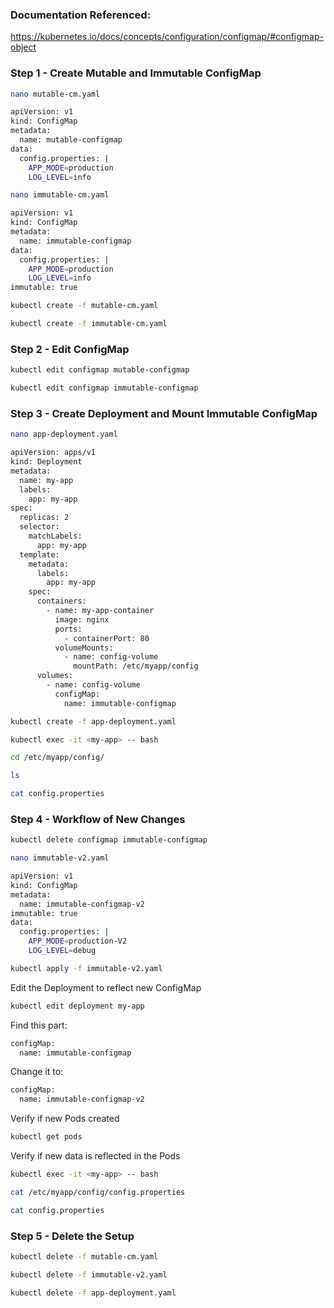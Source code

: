 ### Documentation Referenced:

https://kubernetes.io/docs/concepts/configuration/configmap/#configmap-object

### Step 1 - Create Mutable and Immutable ConfigMap
```sh
nano mutable-cm.yaml
```
```sh
apiVersion: v1
kind: ConfigMap
metadata:
  name: mutable-configmap
data:
  config.properties: |
    APP_MODE=production
    LOG_LEVEL=info
```
```sh
nano immutable-cm.yaml
```
```sh
apiVersion: v1
kind: ConfigMap
metadata:
  name: immutable-configmap
data:
  config.properties: |
    APP_MODE=production
    LOG_LEVEL=info
immutable: true
```

```sh
kubectl create -f mutable-cm.yaml

kubectl create -f immutable-cm.yaml
```

### Step 2 - Edit ConfigMap
```sh
kubectl edit configmap mutable-configmap

kubectl edit configmap immutable-configmap
```

### Step 3 - Create Deployment and Mount Immutable ConfigMap
```sh
nano app-deployment.yaml
```
```sh
apiVersion: apps/v1
kind: Deployment
metadata:
  name: my-app
  labels:
    app: my-app
spec:
  replicas: 2
  selector:
    matchLabels:
      app: my-app
  template:
    metadata:
      labels:
        app: my-app
    spec:
      containers:
        - name: my-app-container
          image: nginx
          ports:
            - containerPort: 80
          volumeMounts:
            - name: config-volume
              mountPath: /etc/myapp/config
      volumes:
        - name: config-volume
          configMap:
            name: immutable-configmap
```
```sh
kubectl create -f app-deployment.yaml

kubectl exec -it <my-app> -- bash

cd /etc/myapp/config/

ls

cat config.properties
```

### Step 4 - Workflow of New Changes

```sh
kubectl delete configmap immutable-configmap
```
```sh
nano immutable-v2.yaml
```
```sh
apiVersion: v1
kind: ConfigMap
metadata:
  name: immutable-configmap-v2
immutable: true
data:
  config.properties: |
    APP_MODE=production-V2
    LOG_LEVEL=debug
```
```sh
kubectl apply -f immutable-v2.yaml
```
Edit the Deployment to reflect new ConfigMap
```sh
kubectl edit deployment my-app
```
Find this part:
```sh
configMap:
  name: immutable-configmap
```
Change it to:
```sh
configMap:
  name: immutable-configmap-v2
```

Verify if new Pods created
```sh
kubectl get pods
```

Verify if new data is reflected in the Pods

```sh
kubectl exec -it <my-app> -- bash

cat /etc/myapp/config/config.properties

cat config.properties
```

### Step 5 - Delete the Setup
```sh
kubectl delete -f mutable-cm.yaml

kubectl delete -f immutable-v2.yaml

kubectl delete -f app-deployment.yaml
```